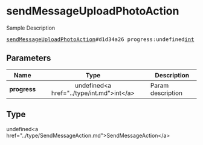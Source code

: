 # sendMessageUploadPhotoAction

Sample Description

<pre>
<a href="../constructor/sendMessageUploadPhotoAction.md">sendMessageUploadPhotoAction</a>#d1d34a26 progress:undefined<a href="../type/int.md">int</a> = undefined<a href="../type/SendMessageAction.md">SendMessageAction</a>;
</pre>

## Parameters

| Name | Type | Description |
|------|:----:|-------------|
| **progress** | undefined&lt;a href=&#34;../type/int.md&#34;&gt;int&lt;/a&gt; | Param description |

## Type

undefined&lt;a href=&#34;../type/SendMessageAction.md&#34;&gt;SendMessageAction&lt;/a&gt;
